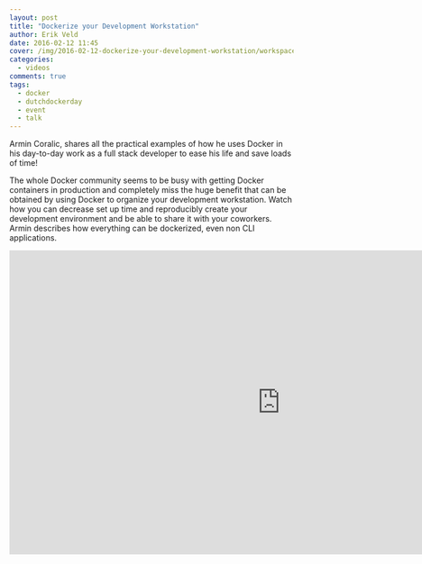 ```yaml
---
layout: post
title: "Dockerize your Development Workstation"
author: Erik Veld
date: 2016-02-12 11:45
cover: /img/2016-02-12-dockerize-your-development-workstation/workspace-video.png
categories:
  - videos
comments: true
tags:
  - docker
  - dutchdockerday
  - event
  - talk
---
```

Armin Coralic, shares all the practical examples of how he uses Docker in his day-to-day work as a full stack developer to ease his life and save loads of time!

The whole Docker community seems to be busy with getting Docker containers in production and completely miss the huge benefit that can be obtained by using Docker to organize your development workstation. Watch how you can decrease set up time and reproducibly create your development environment and be able to share it with your coworkers. Armin describes how everything can be dockerized, even non CLI applications.

<iframe
  width="960"
  height="540"
  src="http://www.youtube.com/embed/WVGRaApIwkU"
  frameborder="0"
  allowfullscreen>
</iframe>
